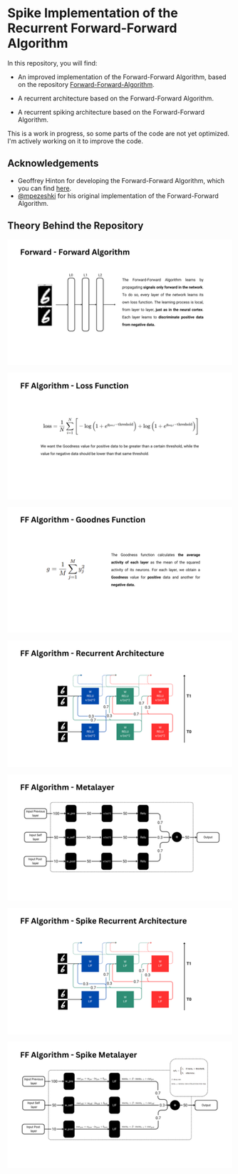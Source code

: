 # Spike Implementation of the Recurrent Forward-Forward Algorithm

In this repository, you will find:  

- An improved implementation of the Forward-Forward Algorithm, based on the repository [Forward-Forward-Algorithm](https://github.com/mpezeshki/pytorch_forward_forward).  

- A recurrent architecture based on the Forward-Forward Algorithm.  

- A recurrent spiking architecture based on the Forward-Forward Algorithm.  

This is a work in progress, so some parts of the code are not yet optimized. I'm actively working on it to improve the code.

## Acknowledgements
- Geoffrey Hinton for developing the Forward-Forward Algorithm, which you can find [here](https://arxiv.org/abs/2212.13345).
- [@mpezeshki](https://github.com/mpezeshki) for his original implementation of the Forward-Forward Algorithm.

## Theory Behind the Repository

![Nome immagine](https://github.com/Nicola97/Spike-Implementation-of-the-Recurrent-Forward-Forward-Algorithm/blob/main/readme_images/ff_algorithm.png)

![Nome immagine](https://github.com/Nicola97/Spike-Implementation-of-the-Recurrent-Forward-Forward-Algorithm/blob/main/readme_images/loss_function.png)

![Nome immagine](https://github.com/Nicola97/Spike-Implementation-of-the-Recurrent-Forward-Forward-Algorithm/blob/main/readme_images/goodnes_function.png)

![Nome immagine](https://github.com/Nicola97/Spike-Implementation-of-the-Recurrent-Forward-Forward-Algorithm/blob/main/readme_images/recurrent_architecture.png)

![Nome immagine](https://github.com/Nicola97/Spike-Implementation-of-the-Recurrent-Forward-Forward-Algorithm/blob/main/readme_images/metalayer.png)

![Nome immagine](https://github.com/Nicola97/Spike-Implementation-of-the-Recurrent-Forward-Forward-Algorithm/blob/main/readme_images/spike_recurrent_architecture.png)

![Nome immagine](https://github.com/Nicola97/Spike-Implementation-of-the-Recurrent-Forward-Forward-Algorithm/blob/main/readme_images/spike_metalayer.png)

